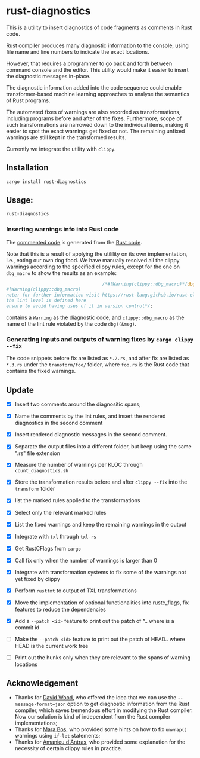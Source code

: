 # rust-diagnostics

This is a utility to insert diagnostics of code fragments as comments in Rust
code.

Rust compiler produces many diagnostic information to the console, using file
name and line numbers to indicate the exact locations.

However, that requires a programmer to go back and forth between command
console and the editor. This utility would make it easier to insert the
diagnostic messages in-place.

The diagnostic information added into the code sequence could enable
transformer-based machine learning approaches to analyse the semantics of Rust
programs.

The automated fixes of warnings are also recorded as transformations, including
programs before and after of the fixes. Furthermore, scope of such
transformations are narrowed down to the individual items, making it easier to
spot the exact warnings get fixed or not. The remaining unfixed warnings are
still kept in the transformed results.

Currently we integrate the utility with `clippy`.

## Installation
```bash
cargo install rust-diagnostics
```

## Usage:
```bash
rust-diagnostics
```

### Inserting warnings info into Rust code

The [commented
code](https://github.com/yijunyu/rust-diagnostics/blob/main/diagnostics/src/main.rs)
is generated from the [Rust
code](https://github.com/yijunyu/rust-diagnostics/blob/main/src/main.rs).

Note that this is a result of applying the utilility on its own implementation,
i.e., eating our own dog food. We have manually resolved all the clippy
warnings according to the specified clippy rules, except for the one on
`dbg_macro` to show the results as an example:

```rust
                                    /*#[Warning(clippy::dbg_macro)*/dbg!(&r)/*
#[Warning(clippy::dbg_macro)
note: for further information visit https://rust-lang.github.io/rust-clippy/master/index.html#dbg_macro
the lint level is defined here
ensure to avoid having uses of it in version control*/;
```
contains a `Warning` as the diagnostic code, and `clippy::dbg_macro` as the name of the lint rule violated by the code `dbg!(&msg)`. 

### Generating inputs and outputs of warning fixes by `cargo clippy --fix`

The code snippets before fix are listed as `*.2.rs`, and after fix are listed
as `*.3.rs` under the `transform/foo/` folder, where `foo.rs` is the Rust code
that contains the fixed warnings.

## Update

- [x] Insert two comments around the diagnositic spans;
- [x] Name the comments by the lint rules, and insert the rendered diagnostics in the second comment
- [x] Insert rendered diagnostic messages in the second comment.
- [x] Separate the output files into a different folder, but keep using the same ".rs" file extension
- [x] Measure the number of warnings per KLOC through `count_diagnostics.sh`
- [x] Store the transformation results before and after `clippy --fix` into the `transform` folder 
- [x] list the marked rules applied to the transformations
- [x] Select only the relevant marked rules
- [x] List the fixed warnings and keep the remaining warnings in the output 
- [x] Integrate with `txl` through `txl-rs`
- [x] Get RustCFlags from `cargo`
- [x] Call fix only when the number of warnings is larger than 0
- [x] Integrate with transformation systems to fix some of the warnings not yet fixed by clippy
- [x] Perform `rustfmt` to output of TXL transformations
- [x] Move the implementation of optional functionalities into rustc_flags, fix features to reduce the dependencies
- [x] Add a `--patch <id>` feature to print out the patch of <id>^..<id> where <id> is a commit id
- [ ] Make the `--patch <id>` feature to print out the patch of HEAD..<id> where HEAD is the current work tree
- [ ] Print out the hunks only when they are relevant to the spans of warning locations
      

## Acknowledgement

- Thanks for [David Wood](https://davidtw.co), who offered the idea that we can use the `--message-format=json` option to get diagnostic information from the Rust compiler, which saves tremendous effort in modifying the Rust compiler. Now our solution is kind of independent from the Rust compiler implementations;
- Thanks for [Mara Bos](https://github.com/m-ou-se), who provided some hints on how to fix `unwrap()` warnings using `if-let` statements;
- Thanks for [Amanieu d'Antras](https://github.com/Amanieu), who provided some explanation for the necessity of certain clippy rules in practice.
